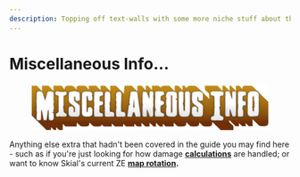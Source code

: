```yaml
---
description: Topping off text-walls with some more niche stuff about the mode and guide.
---
```


# Miscellaneous Info...

<figure><img src="../.gitbook/assets/Miscellaneous Info.png" alt=""><figcaption></figcaption></figure>

Anything else extra that hadn't been covered in the guide you may find here - such as if you're just looking for how damage [**calculations**](stat-explanation.md) are handled; or want to know Skial's current ZE [**map rotation**](../highlights/map-list-+map-records/)**.**
